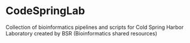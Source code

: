 # CodeSpringLab
Collection of bioinformatics pipelines and scripts for Cold Spring Harbor Laboratory created by BSR (Bioinformatics shared resources)
